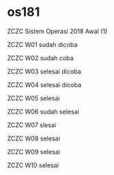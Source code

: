 # os181
ZCZC Sistem Operasi 2018 Awal (1)

ZCZC W01 sudah dicoba

ZCZC W02 sudah coba

ZCZC W03 selesai dicoba

ZCZC W04 selesai dicoba

ZCZC W05 selesai 

ZCZC W06 sudah selesai 

ZCZC W07 slesai

ZCZC W08 selesai

ZCZC W09 selesai

ZCZC W10 selesai


